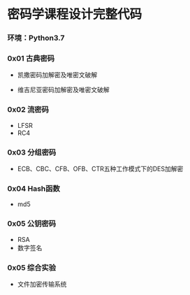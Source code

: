 # 密码学课程设计完整代码

### 环境：Python3.7

### 0x01 古典密码
- 凯撒密码加解密及唯密文破解
  
- 维吉尼亚密码加解密及唯密文破解

### 0x02 流密码
- LFSR
- RC4

### 0x03 分组密码
- ECB、CBC、CFB、OFB、CTR五种工作模式下的DES加解密

### 0x04 Hash函数
- md5

### 0x05 公钥密码
- RSA
- 数字签名

### 0x05 综合实验
- 文件加密传输系统
